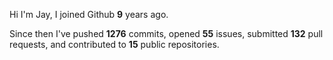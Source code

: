Hi I'm Jay, I joined Github **9** years ago.

Since then I've pushed **1276** commits, opened **55** issues, submitted **132** pull requests, and contributed to **15** public repositories.
